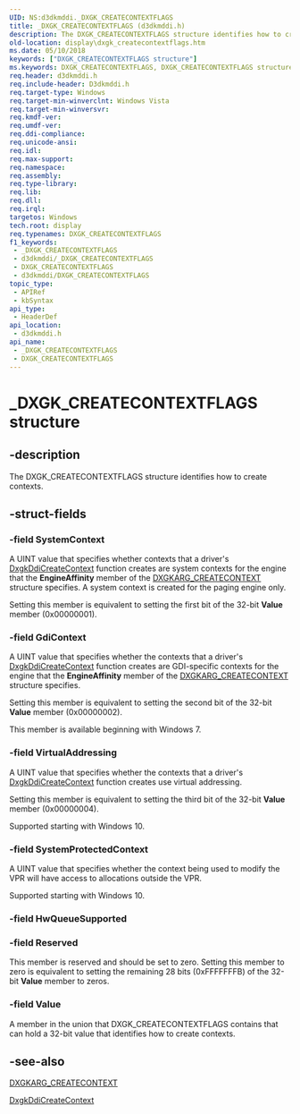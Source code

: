 ```yaml
---
UID: NS:d3dkmddi._DXGK_CREATECONTEXTFLAGS
title: _DXGK_CREATECONTEXTFLAGS (d3dkmddi.h)
description: The DXGK_CREATECONTEXTFLAGS structure identifies how to create contexts.
old-location: display\dxgk_createcontextflags.htm
ms.date: 05/10/2018
keywords: ["DXGK_CREATECONTEXTFLAGS structure"]
ms.keywords: DXGK_CREATECONTEXTFLAGS, DXGK_CREATECONTEXTFLAGS structure [Display Devices], DmStructs_19418464-77f9-407f-8b04-c6a35561069b.xml, _DXGK_CREATECONTEXTFLAGS, d3dkmddi/DXGK_CREATECONTEXTFLAGS, display.dxgk_createcontextflags
req.header: d3dkmddi.h
req.include-header: D3dkmddi.h
req.target-type: Windows
req.target-min-winverclnt: Windows Vista
req.target-min-winversvr: 
req.kmdf-ver: 
req.umdf-ver: 
req.ddi-compliance: 
req.unicode-ansi: 
req.idl: 
req.max-support: 
req.namespace: 
req.assembly: 
req.type-library: 
req.lib: 
req.dll: 
req.irql: 
targetos: Windows
tech.root: display
req.typenames: DXGK_CREATECONTEXTFLAGS
f1_keywords:
 - _DXGK_CREATECONTEXTFLAGS
 - d3dkmddi/_DXGK_CREATECONTEXTFLAGS
 - DXGK_CREATECONTEXTFLAGS
 - d3dkmddi/DXGK_CREATECONTEXTFLAGS
topic_type:
 - APIRef
 - kbSyntax
api_type:
 - HeaderDef
api_location:
 - d3dkmddi.h
api_name:
 - _DXGK_CREATECONTEXTFLAGS
 - DXGK_CREATECONTEXTFLAGS
---
```


# _DXGK_CREATECONTEXTFLAGS structure


## -description

The DXGK_CREATECONTEXTFLAGS structure identifies how to create contexts.

## -struct-fields

### -field SystemContext

A UINT value that specifies whether contexts that a driver's <a href="/windows-hardware/drivers/ddi/d3dkmddi/nc-d3dkmddi-dxgkddi_createcontext">DxgkDdiCreateContext</a> function creates are system contexts for the engine that the <b>EngineAffinity</b> member of the <a href="/windows-hardware/drivers/ddi/d3dkmddi/ns-d3dkmddi-_dxgkarg_createcontext">DXGKARG_CREATECONTEXT</a> structure specifies. A system context is created for the paging engine only.

Setting this member is equivalent to setting the first bit of the 32-bit <b>Value</b> member (0x00000001).

### -field GdiContext

A UINT value that specifies whether the contexts that a driver's <a href="/windows-hardware/drivers/ddi/d3dkmddi/nc-d3dkmddi-dxgkddi_createcontext">DxgkDdiCreateContext</a> function creates are GDI-specific contexts for the engine that the <b>EngineAffinity</b> member of the <a href="/windows-hardware/drivers/ddi/d3dkmddi/ns-d3dkmddi-_dxgkarg_createcontext">DXGKARG_CREATECONTEXT</a> structure specifies.

Setting this member is equivalent to setting the second bit of the 32-bit <b>Value</b> member (0x00000002).

This member is available beginning with Windows 7.

### -field VirtualAddressing

A UINT value that specifies whether the contexts that a driver's <a href="/windows-hardware/drivers/ddi/d3dkmddi/nc-d3dkmddi-dxgkddi_createcontext">DxgkDdiCreateContext</a> function creates use virtual addressing.

Setting this member is equivalent to setting the third bit of the 32-bit <b>Value</b> member (0x00000004).

Supported starting with Windows 10.

### -field SystemProtectedContext

A UINT value that specifies whether the context being used to modify the VPR will have access to allocations outside the VPR.

Supported starting with Windows 10.

### -field HwQueueSupported

### -field Reserved

This member is reserved and should be set to zero. Setting this member to zero is equivalent to setting the remaining 28 bits (0xFFFFFFFB) of the 32-bit <b>Value</b> member to zeros.

### -field Value

A member in the union that DXGK_CREATECONTEXTFLAGS contains that can hold a 32-bit value that identifies how to create contexts.

## -see-also

<a href="/windows-hardware/drivers/ddi/d3dkmddi/ns-d3dkmddi-_dxgkarg_createcontext">DXGKARG_CREATECONTEXT</a>



<a href="/windows-hardware/drivers/ddi/d3dkmddi/nc-d3dkmddi-dxgkddi_createcontext">DxgkDdiCreateContext</a>

